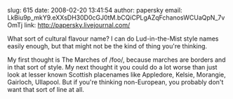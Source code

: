 slug:    615
date:    2008-02-20 13:41:54
author:  papersky
email:   LkBiu9p_mkY9.eXXsDH30D0cGJ0tM.bCQiCPLgAZqFchanosWCUaQpN_7vOmTj
link:     http://papersky.livejournal.com/

What sort of cultural flavour name? I can do Lud-in-the-Mist style
names easily enough, but that might not be the kind of thing you're
thinking.

My first thought is The Marches of /foo/, because marches are borders
and in that sort of style. My next thought it you could do a lot worse
than just look at lesser known Scottish placenames like Appledore,
Kelsie, Morangie, Gairloch, Ullapool. But if you're thinking
non-European, you probably don't want that sort of line at all.
